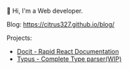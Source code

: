 👋 Hi, I'm a Web developer.

Blog: https://citrus327.github.io/blog/

Projects:
- [Docit - Rapid React Documentation](https://github.com/BlizzBolts/docit)
- [Typus - Complete Type parser(WIP)](https://github.com/BlizzBolts/typus)


<!---
citrus327/citrus327 is a ✨ special ✨ repository because its `README.md` (this file) appears on your GitHub profile.
You can click the Preview link to take a look at your changes.
--->
